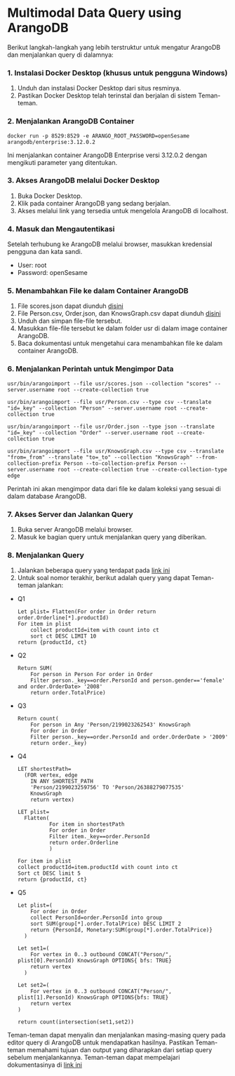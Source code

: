 # Multimodal Data Query using ArangoDB

Berikut langkah-langkah yang lebih terstruktur untuk mengatur ArangoDB dan menjalankan query di dalamnya:

### 1. Instalasi Docker Desktop (khusus untuk pengguna Windows)
1. Unduh dan instalasi Docker Desktop dari situs resminya.
2. Pastikan Docker Desktop telah terinstal dan berjalan di sistem Teman-teman.

### 2. Menjalankan ArangoDB Container
```
docker run -p 8529:8529 -e ARANGO_ROOT_PASSWORD=openSesame arangodb/enterprise:3.12.0.2
```
Ini menjalankan container ArangoDB Enterprise versi 3.12.0.2 dengan mengikuti parameter yang ditentukan.

### 3. Akses ArangoDB melalui Docker Desktop
1. Buka Docker Desktop.
2. Klik pada container ArangoDB yang sedang berjalan.
3. Akses melalui link yang tersedia untuk mengelola ArangoDB di localhost.

### 4. Masuk dan Mengautentikasi
Setelah terhubung ke ArangoDB melalui browser, masukkan kredensial pengguna dan kata sandi.
- User: root
- Password: openSesame

### 5. Menambahkan File ke dalam Container ArangoDB
1. File scores.json dapat diunduh [disini](https://version.helsinki.fi/chzhang/cikm-2020-hands-on-session-for-multi-model-queries/-/blob/master/scores.json])
2. File Person.csv, Order.json, dan KnowsGraph.csv dapat diunduh [disini](https://version.helsinki.fi/chzhang/cikm-2020-hands-on-session-for-multi-model-queries/-/tree/master/Multi-model-data)
3. Unduh dan simpan file-file tersebut.
4. Masukkan file-file tersebut ke dalam folder usr di dalam image container ArangoDB.
5. Baca dokumentasi untuk mengetahui cara menambahkan file ke dalam container ArangoDB.

### 6. Menjalankan Perintah untuk Mengimpor Data
```
usr/bin/arangoimport --file usr/scores.json --collection "scores" --server.username root --create-collection true
```
```
usr/bin/arangoimport --file usr/Person.csv --type csv --translate "id=_key" --collection "Person" --server.username root --create-collection true
```
```
usr/bin/arangoimport --file usr/Order.json --type json --translate "id=_key" --collection "Order" --server.username root --create-collection true
```
```
usr/bin/arangoimport --file usr/KnowsGraph.csv --type csv --translate "from=_from" --translate "to=_to" --collection "KnowsGraph" --from-collection-prefix Person --to-collection-prefix Person --server.username root --create-collection true --create-collection-type edge
```
Perintah ini akan mengimpor data dari file ke dalam koleksi yang sesuai di dalam database ArangoDB.

### 7. Akses Server dan Jalankan Query
1. Buka server ArangoDB melalui browser.
2. Masuk ke bagian query untuk menjalankan query yang diberikan.

### 8. Menjalankan Query
1. Jalankan beberapa query yang terdapat pada [link ini](https://version.helsinki.fi/chzhang/cikm-2020-hands-on-session-for-multi-model-queries/-/blob/master/hands-on.ipynb)
2. Untuk soal nomor terakhir, berikut adalah query yang dapat Teman-teman jalankan:
  - Q1
    ```
    Let plist= Flatten(For order in Order return order.Orderline[*].productId)
    For item in plist
        collect productId=item with count into ct
        sort ct DESC LIMIT 10
    return {productId, ct}
    ```
  - Q2
    ```
    Return SUM(
        For person in Person For order in Order
        Filter person._key==order.PersonId and person.gender=='female' and order.OrderDate> '2008'
        return order.TotalPrice)
    ```
  - Q3
    ```
    Return count(
        For person in Any 'Person/2199023262543' KnowsGraph 
        For order in Order
        Filter person._key==order.PersonId and order.OrderDate > '2009'
        return order._key)
    ```
  - Q4
    ```
    LET shortestPath=
      (FOR vertex, edge
        IN ANY SHORTEST_PATH
        'Person/2199023259756' TO 'Person/26388279077535'
        KnowsGraph
        return vertex)
        
    LET plist=
      Flatten(
              For item in shortestPath
              For order in Order
              Filter item._key==order.PersonId
              return order.Orderline
              )
              
    For item in plist
    collect productId=item.productId with count into ct
    Sort ct DESC limit 5
    return {productId, ct}
    ```
  - Q5
    ```
    Let plist=(
        For order in Order
        collect PersonId=order.PersonId into group
        sort SUM(group[*].order.TotalPrice) DESC LIMIT 2
        return {PersonId, Monetary:SUM(group[*].order.TotalPrice)}
      )
      
    Let set1=(
        For vertex in 0..3 outbound CONCAT("Person/", plist[0].PersonId) KnowsGraph OPTIONS{ bfs: TRUE}
        return vertex
      )
      
    Let set2=(
        For vertex in 0..3 outbound CONCAT("Person/", plist[1].PersonId) KnowsGraph OPTIONS{bfs: TRUE}
        return vertex
    )
    
    return count(intersection(set1,set2))
    ```
Teman-teman dapat menyalin dan menjalankan masing-masing query pada editor query di ArangoDB untuk mendapatkan hasilnya. Pastikan Teman-teman memahami tujuan dan output yang diharapkan dari setiap query sebelum menjalankannya. Teman-teman dapat mempelajari dokumentasinya di [link ini](https://version.helsinki.fi/chzhang/cikm-2020-hands-on-session-for-multi-model-queries/-/blob/master/hands-on.ipynb)
